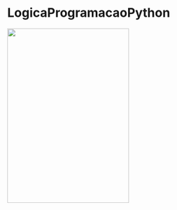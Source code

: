 # LogicaProgramacaoPython


<img src="https://github.com/DavidFranciscoDSA/LogicaProgramacaoPython/assets/167797737/7ce05f02-a577-46b4-aaed-ad11e157afa9" style="width: 278px; height: 400px;">
